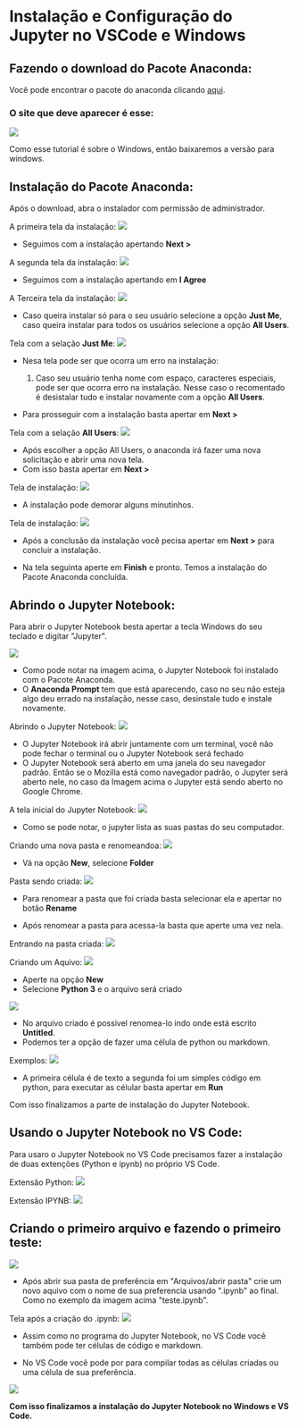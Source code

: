 # Instalação e Configuração do Jupyter no VSCode e Windows

## Fazendo o download do Pacote Anaconda:

Você pode encontrar o pacote do anaconda clicando [aqui](https://www.anaconda.com/products/distribution).

### O site que deve aparecer é esse: 
<img src="Imagens/AnacondaSite.jpg">

Como esse tutorial é sobre o Windows, então baixaremos a versão para windows.

## Instalação do Pacote Anaconda:

Após o download, abra o instalador com permissão de administrador.

A primeira tela da instalação:
<img src="Imagens/Tela01.jpg">

* Seguimos com a instalação apertando **Next >**

A segunda tela da instalação:
<img src="Imagens/Tela02.jpg">

* Seguimos com a instalação apertando em **I Agree**

A Terceira tela da instalação:
<img src="Imagens/Tela03-JustMe.jpg">

* Caso queira instalar só para o seu usuário selecione a opção **Just Me**, caso queira instalar para todos os usuários selecione a opção **All Users**.

Tela com a selação **Just Me**:
<img src="Imagens/Tela04-JustMe.jpg">

* Nesa tela pode ser que ocorra um erro na instalação:

    1. Caso seu usuário tenha nome com espaço, caracteres especiais, pode ser que ocorra erro na instalação. Nesse caso o recomentado é desistalar tudo e instalar novamente com a opção **All Users**.

* Para prosseguir com a instalação basta apertar em **Next >**

Tela com a selação **All Users**:
<img src="Imagens/Tela03-AllUser.jpg">

* Após escolher a opção All Users, o anaconda irá fazer uma nova solicitação e abrir uma nova tela.
* Com isso basta apertar em **Next >**

Tela de instalação:
<img src="Imagens/TeladaInstalacao.jpg">

* A instalação pode demorar alguns minutinhos.

Tela de instalação:
<img src="Imagens/TeladaInstalacsoConcluido.jpg">

* Após a conclusão da instalação você pecisa apertar em  **Next >** para concluir a instalação.

* Na tela seguinta aperte em **Finish** e pronto. Temos a instalação do Pacote Anaconda concluída.

## Abrindo o Jupyter Notebook:

Para abrir o Jupyter Notebook besta apertar a tecla Windows do seu teclado e digitar "Jupyter".

<img src="Imagens/ConferindoInstalacao.jpg">

* Como pode notar na imagem acima, o Jupyter Notebook foi instalado com o Pacote Anaconda.
* O **Anaconda Prompt** tem que está aparecendo, caso no seu não esteja algo deu errado na instalação, nesse caso, desinstale tudo e instale novamente.

Abrindo o Jupyter Notebook:
<img src="Imagens/TerminalJupyter.jpg">

* O Jupyter Notebook irá abrir juntamente com um terminal, você não pode fechar o terminal ou o Jupyter Notebook será fechado
* O Jupyter Notebook será aberto em uma janela do seu navegador padrão. Então se o Mozilla está como navegador padrão, o Jupyter será aberto nele, no caso da Imagem acima o Jupyter está sendo aberto no Google Chrome.

A tela inicial do Jupyter Notebook:
<img src="Imagens/TelaInicialJupyter.jpg">

* Como se pode notar, o jupyter lista as suas pastas do seu computador.

Criando uma nova pasta e renomeandoa:
<img src="Imagens/TelaComoCriarPasta.jpg">

* Vá na opção **New**, selecione **Folder**

Pasta sendo criada:
<img src="Imagens/TelaPastaCriada.jpg">

* Para renomear a pasta que foi criada basta selecionar ela e apertar no botão **Rename**

* Após renomear a pasta para acessa-la basta que aperte uma vez nela.

Entrando na pasta criada:
<img src="Imagens/TelaDaPastaCriada.jpg">

Criando um Aquivo:
<img src="Imagens/TelaCraindoArquivo.jpg">

* Aperte na opção **New**
* Selecione **Python 3** e o arquivo será criado

<img src="Imagens/TelaArquivoCriado.jpg">

* No arquivo criado é possivel renomea-lo indo onde está escrito **Untitled**.
* Podemos ter a opção de fazer uma célula de python ou markdown.

Exemplos:
<img src="Imagens/TesteDasCelulas.jpg">

* A primeira célula é de texto a segunda foi um simples código em python, para executar as célular basta apertar em **Run**

Com isso finalizamos a parte de instalação do Jupyter Notebook.

## Usando o Jupyter Notebook no VS Code:

Para usaro o Jupyter Notebook no VS Code precisamos fazer a instalação de duas extenções (Python e ipynb) no próprio VS Code.

Extensão Python:
<img src="Imagens/JupyterVSCODE.jpg">

Extensão IPYNB:
<img src="Imagens/JupyterVSCODE-Jupyter.jpg">

## Criando o primeiro arquivo e fazendo o primeiro teste:

<img src="Imagens/CriandoPrimeiroArquivoIPYNBVSCode.jpg">

* Após abrir sua pasta de preferência em "Arquivos/abrir pasta" crie um novo aquivo com o nome de sua preferencia usando ".ipynb" ao final. Como no exemplo da imagem acima "teste.ipynb".

Tela após a criação do .ipynb:
<img src="Imagens/CriandoCelulasVSCode.jpg">

* Assim como no programa do Jupyter Notebook, no VS Code você também pode ter células de código e markdown.

* No VS Code você pode por para compilar todas as células criadas ou uma célula de sua preferência.

<img src="Imagens/ExecutandoVscode01.jpg">

**Com isso finalizamos a instalação do Jupyter Notebook no Windows e VS Code.**
